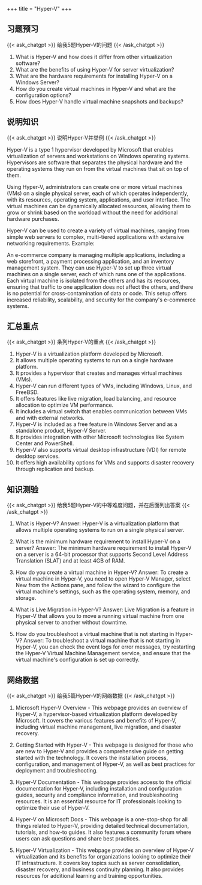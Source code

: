 +++
title = "Hyper-V"
+++
## 习题预习
{{< ask_chatgpt >}}
给我5题Hyper-V的问题
{{< /ask_chatgpt >}}



1. What is Hyper-V and how does it differ from other virtualization software?
2. What are the benefits of using Hyper-V for server virtualization?
3. What are the hardware requirements for installing Hyper-V on a Windows Server?
4. How do you create virtual machines in Hyper-V and what are the configuration options?
5. How does Hyper-V handle virtual machine snapshots and backups?   

## 说明知识
{{< ask_chatgpt >}}
说明Hyper-V并举例
{{< /ask_chatgpt >}}



Hyper-V is a type 1 hypervisor developed by Microsoft that enables virtualization of servers and workstations on Windows operating systems. Hypervisors are software that separates the physical hardware and the operating systems they run on from the virtual machines that sit on top of them. 

Using Hyper-V, administrators can create one or more virtual machines (VMs) on a single physical server, each of which operates independently, with its resources, operating system, applications, and user interface. The virtual machines can be dynamically allocated resources, allowing them to grow or shrink based on the workload without the need for additional hardware purchases.

Hyper-V can be used to create a variety of virtual machines, ranging from simple web servers to complex, multi-tiered applications with extensive networking requirements. Example:

An e-commerce company is managing multiple applications, including a web storefront, a payment processing application, and an inventory management system. They can use Hyper-V to set up three virtual machines on a single server, each of which runs one of the applications. Each virtual machine is isolated from the others and has its resources, ensuring that traffic to one application does not affect the others, and there is no potential for cross-contamination of data or code. This setup offers increased reliability, scalability, and security for the company's e-commerce systems.   

## 汇总重点
{{< ask_chatgpt >}}
条列Hyper-V的重点
{{< /ask_chatgpt >}}



1. Hyper-V is a virtualization platform developed by Microsoft. 
2. It allows multiple operating systems to run on a single hardware platform. 
3. It provides a hypervisor that creates and manages virtual machines (VMs). 
4. Hyper-V can run different types of VMs, including Windows, Linux, and FreeBSD. 
5. It offers features like live migration, load balancing, and resource allocation to optimize VM performance. 
6. It includes a virtual switch that enables communication between VMs and with external networks. 
7. Hyper-V is included as a free feature in Windows Server and as a standalone product, Hyper-V Server. 
8. It provides integration with other Microsoft technologies like System Center and PowerShell. 
9. Hyper-V also supports virtual desktop infrastructure (VDI) for remote desktop services. 
10. It offers high availability options for VMs and supports disaster recovery through replication and backup.   

## 知识测验
{{< ask_chatgpt >}}
给我5题Hyper-V的中等难度问题，并在后面列出答案
{{< /ask_chatgpt >}}



1. What is Hyper-V?
Answer: Hyper-V is a virtualization platform that allows multiple operating systems to run on a single physical server.

2. What is the minimum hardware requirement to install Hyper-V on a server?
Answer: The minimum hardware requirement to install Hyper-V on a server is a 64-bit processor that supports Second Level Address Translation (SLAT) and at least 4GB of RAM.

3. How do you create a virtual machine in Hyper-V?
Answer: To create a virtual machine in Hyper-V, you need to open Hyper-V Manager, select New from the Actions pane, and follow the wizard to configure the virtual machine's settings, such as the operating system, memory, and storage.

4. What is Live Migration in Hyper-V?
Answer: Live Migration is a feature in Hyper-V that allows you to move a running virtual machine from one physical server to another without downtime.

5. How do you troubleshoot a virtual machine that is not starting in Hyper-V?
Answer: To troubleshoot a virtual machine that is not starting in Hyper-V, you can check the event logs for error messages, try restarting the Hyper-V Virtual Machine Management service, and ensure that the virtual machine's configuration is set up correctly.   

## 网络数据
{{< ask_chatgpt >}}
给我5篇Hyper-V的网络数据
{{< /ask_chatgpt >}}



1. Microsoft Hyper-V Overview - This webpage provides an overview of Hyper-V, a hypervisor-based virtualization platform developed by Microsoft. It covers the various features and benefits of Hyper-V, including virtual machine management, live migration, and disaster recovery.

2. Getting Started with Hyper-V - This webpage is designed for those who are new to Hyper-V and provides a comprehensive guide on getting started with the technology. It covers the installation process, configuration, and management of Hyper-V, as well as best practices for deployment and troubleshooting.

3. Hyper-V Documentation - This webpage provides access to the official documentation for Hyper-V, including installation and configuration guides, security and compliance information, and troubleshooting resources. It is an essential resource for IT professionals looking to optimize their use of Hyper-V.

4. Hyper-V on Microsoft Docs - This webpage is a one-stop-shop for all things related to Hyper-V, providing detailed technical documentation, tutorials, and how-to guides. It also features a community forum where users can ask questions and share best practices.

5. Hyper-V Virtualization - This webpage provides an overview of Hyper-V virtualization and its benefits for organizations looking to optimize their IT infrastructure. It covers key topics such as server consolidation, disaster recovery, and business continuity planning. It also provides resources for additional learning and training opportunities.   

